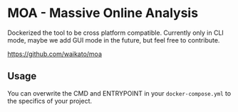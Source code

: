 # MOA - Massive Online Analysis

Dockerized the tool to be cross platform compatible.
Currently only in CLI mode,
maybe we add GUI mode in the future,
but feel free to contribute.

https://github.com/waikato/moa

## Usage

You can overwrite the CMD and ENTRYPOINT in your `docker-compose.yml`
to the specifics of your project.

